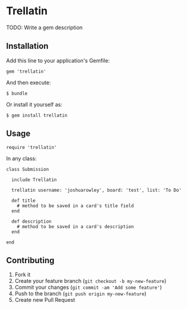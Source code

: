# Trellatin

TODO: Write a gem description

## Installation

Add this line to your application's Gemfile:

    gem 'trellatin'

And then execute:

    $ bundle

Or install it yourself as:

    $ gem install trellatin

## Usage

    require 'trellatin'

In any class:

    class Submission

      include Trellatin
      
      trellatin username: 'joshuarowley', board: 'test', list: 'To Do'

      def title
        # method to be saved in a card's title field
      end

      def description
        # method to be saved in a card's description
      end

    end

## Contributing

1. Fork it
2. Create your feature branch (`git checkout -b my-new-feature`)
3. Commit your changes (`git commit -am 'Add some feature'`)
4. Push to the branch (`git push origin my-new-feature`)
5. Create new Pull Request
